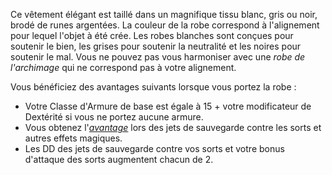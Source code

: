 Ce vêtement élégant est taillé dans un magnifique tissu blanc, gris ou noir, brodé de runes argentées. La couleur de la robe correspond à l'alignement pour lequel l'objet à été crée. Les robes blanches sont conçues pour soutenir le bien, les grises pour soutenir la neutralité et les noires pour soutenir le mal. Vous ne pouvez pas vous harmoniser avec une _robe de l'archimage_ qui ne correspond pas à votre alignement.

Vous bénéficiez des avantages suivants lorsque vous portez la robe :
* Votre Classe d'Armure de base est égale à 15 + votre modificateur de Dextérité si vous ne portez aucune armure.
* Vous obtenez l'[_avantage_](/utiliser-les-caracteristiques/#avantage-et-desavantage) lors des jets de sauvegarde contre les sorts et autres effets magiques.
* Les DD des jets de sauvegarde contre vos sorts et votre bonus d'attaque des sorts augmentent chacun de 2.
